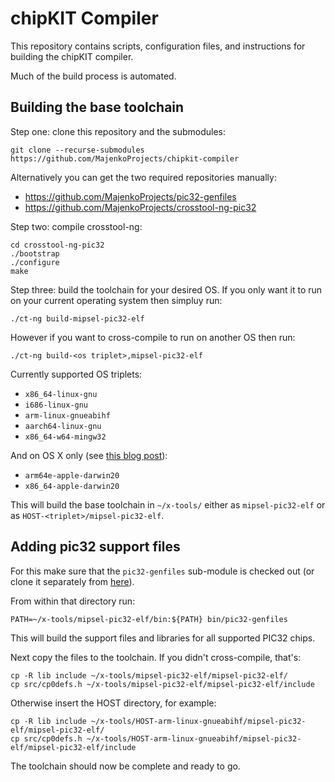 chipKIT Compiler
================

This repository contains scripts, configuration files, and instructions for
building the chipKIT compiler.

Much of the build process is automated.

Building the base toolchain
---------------------------

Step one: clone this repository and the submodules:

```
git clone --recurse-submodules https://github.com/MajenkoProjects/chipkit-compiler
```

Alternatively you can get the two required repositories manually:

* https://github.com/MajenkoProjects/pic32-genfiles
* https://github.com/MajenkoProjects/crosstool-ng-pic32

Step two: compile crosstool-ng:

```
cd crosstool-ng-pic32
./bootstrap
./configure
make
```

Step three: build the toolchain for your desired OS. If you only want it to run on your current
operating system then simpluy run:

```
./ct-ng build-mipsel-pic32-elf
```

However if you want to cross-compile to run on another OS then run:

```
./ct-ng build-<os triplet>,mipsel-pic32-elf
```

Currently supported OS triplets: 

* `x86_64-linux-gnu`
* `i686-linux-gnu`
* `arm-linux-gnueabihf`
* `aarch64-linux-gnu`
* `x86_64-w64-mingw32`

And on OS X only (see [this blog post](https://majenko.co.uk/blog/how-i-cross-compile-fat-binary-cross-compiler-os-x-big-sur)):

* `arm64e-apple-darwin20`
* `x86_64-apple-darwin20`


This will build the base toolchain in `~/x-tools/` either as `mipsel-pic32-elf` or as `HOST-<triplet>/mipsel-pic32-elf`.

Adding pic32 support files
--------------------------

For this make sure that the `pic32-genfiles` sub-module is checked out (or
clone it separately from [here](https://github.com/MajenkoProjects/pic32-genfiles)).

From within that directory run:

```
PATH=~/x-tools/mipsel-pic32-elf/bin:${PATH} bin/pic32-genfiles
```

This will build the support files and libraries for all supported PIC32 chips.

Next copy the files to the toolchain. If you didn't cross-compile, that's:

```
cp -R lib include ~/x-tools/mipsel-pic32-elf/mipsel-pic32-elf/
cp src/cp0defs.h ~/x-tools/mipsel-pic32-elf/mipsel-pic32-elf/include
```

Otherwise insert the HOST directory, for example:

```
cp -R lib include ~/x-tools/HOST-arm-linux-gnueabihf/mipsel-pic32-elf/mipsel-pic32-elf/
cp src/cp0defs.h ~/x-tools/HOST-arm-linux-gnueabihf/mipsel-pic32-elf/mipsel-pic32-elf/include
```

The toolchain should now be complete and ready to go.
